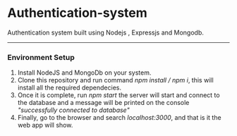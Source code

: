# Authentication-system 
Authentication system built using Nodejs , Expressjs and Mongodb. 

<hr> 

### Environment Setup 

1. Install NodeJS and MongoDb on your system.
2. Clone this repository and run command *npm install / npm i*, this will install all the required dependecies. 
3. Once it is complete, run *npm start* the server will start and connect to the database and a message will be printed on the console *"successfully connected to database"* 
4. Finally, go to the browser and search *localhost:3000*, and that is it the web app will show.
